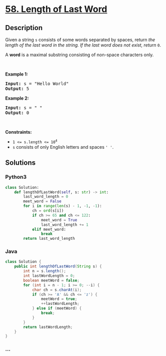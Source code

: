 # [58. Length of Last Word](https://leetcode.com/problems/length-of-last-word)



## Description

<p>Given a string <code>s</code> consists of some words separated by spaces, return <em>the length of the last word&nbsp;in the string. If the last word does not exist, return </em><code>0</code>.</p>

<p>A <strong>word</strong> is a maximal substring consisting&nbsp;of non-space characters only.</p>

<p>&nbsp;</p>
<p><strong>Example 1:</strong></p>
<pre><strong>Input:</strong> s = "Hello World"
<strong>Output:</strong> 5
</pre><p><strong>Example 2:</strong></p>
<pre><strong>Input:</strong> s = " "
<strong>Output:</strong> 0
</pre>
<p>&nbsp;</p>
<p><strong>Constraints:</strong></p>

<ul>
	<li><code>1 &lt;= s.length &lt;= 10<sup>4</sup></code></li>
	<li><code>s</code> consists of only English letters and spaces <code>&#39; &#39;</code>.</li>
</ul>


## Solutions

<!-- tabs:start -->

### **Python3**

```python
class Solution:
    def lengthOfLastWord(self, s: str) -> int:
        last_word_length = 0
        meet_word = False
        for i in range(len(s) - 1, -1, -1):
            ch = ord(s[i])
            if ch >= 65 and ch <= 122:
                meet_word = True
                last_word_length += 1
            elif meet_word:
                break
        return last_word_length
```

### **Java**

```java
class Solution {
    public int lengthOfLastWord(String s) {
        int n = s.length();
        int lastWordLength = 0;
        boolean meetWord = false;
        for (int i = n - 1; i >= 0; --i) {
            char ch = s.charAt(i);
            if (ch >= 'A' && ch <= 'z') {
                meetWord = true;
                ++lastWordLength;
            } else if (meetWord) {
                break;
            }
        }
        return lastWordLength;
    }
}
```

### **...**

```

```

<!-- tabs:end -->
